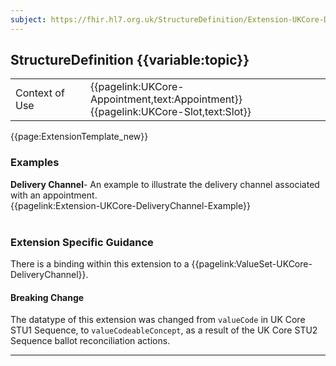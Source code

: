 ```yaml
---
subject: https://fhir.hl7.org.uk/StructureDefinition/Extension-UKCore-DeliveryChannel
---
```

## StructureDefinition {{variable:topic}}

<table id="addToTranspose">
<tr><td>Context of Use</td>
<td>{{pagelink:UKCore-Appointment,text:Appointment}}<br/>
{{pagelink:UKCore-Slot,text:Slot}}</td>
</tr>
</table>

{{page:ExtensionTemplate_new}}

<div id="Examples" class="tabcontent">
  <h3>Examples</h3>
  <b>Delivery Channel</b>- An example to illustrate the delivery channel associated with an appointment.<br>
{{pagelink:Extension-UKCore-DeliveryChannel-Example}}
<br><br>
</div>

<h3 id="guidance-deliverychannel">Extension Specific Guidance</h3>

There is a binding within this extension to a {{pagelink:ValueSet-UKCore-DeliveryChannel}}.

<div markdown="span" class="alert alert-warning" role="alert"><h4><i class="fa fa-warning"></i> Breaking Change</h4>
The datatype of this extension was changed from <code>valueCode</code> in UK Core STU1 Sequence, to <code>valueCodeableConcept</code>, as a result of the UK Core STU2 Sequence ballot reconciliation actions.
</div> 

---
